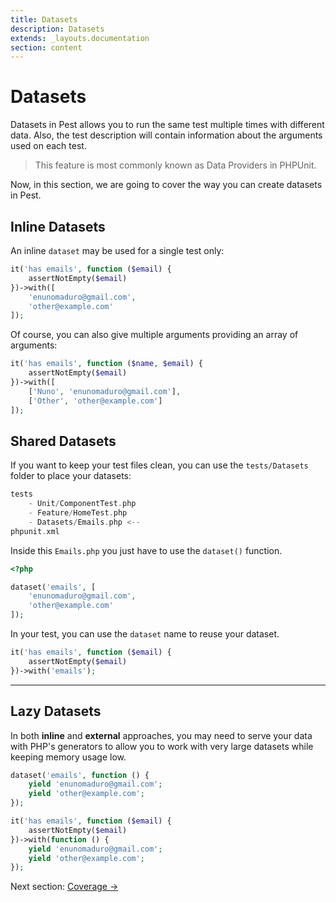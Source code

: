 ```yaml
---
title: Datasets
description: Datasets
extends: _layouts.documentation
section: content
---
```


# Datasets

Datasets in Pest allows you to run the same test multiple times with
different data. Also, the test description will contain information
about the arguments used on each test.

> This feature is most commonly known as Data Providers in PHPUnit.

Now, in this section, we are going to cover the way you can create
datasets in Pest.

## Inline Datasets

An inline `dataset` may be used for a single test only:
```php
it('has emails', function ($email) {
    assertNotEmpty($email)
})->with([
    'enunomaduro@gmail.com',
    'other@example.com'
]);
```

Of course, you can also give multiple
arguments providing an array of arguments:
```php
it('has emails', function ($name, $email) {
    assertNotEmpty($email)
})->with([
    ['Nuno', 'enunomaduro@gmail.com'],
    ['Other', 'other@example.com']
]);
```

## Shared Datasets

If you want to keep your test files clean, you can use
the `tests/Datasets` folder to place your datasets:
```php
tests
    - Unit/ComponentTest.php
    - Feature/HomeTest.php
    - Datasets/Emails.php <--
phpunit.xml
```

Inside this `Emails.php` you just have to use the `dataset()` function.
```php
<?php

dataset('emails', [
    'enunomaduro@gmail.com',
    'other@example.com'
]);
```

In your test, you can use the `dataset` name to reuse your dataset.
```php
it('has emails', function ($email) {
    assertNotEmpty($email)
})->with('emails');
```

---

## Lazy Datasets

In both **inline** and **external** approaches, you may need to serve your
data with PHP's generators to allow you to work with very large datasets
while keeping memory usage low.

```php
dataset('emails', function () {
    yield 'enunomaduro@gmail.com';
    yield 'other@example.com';
});

it('has emails', function ($email) {
    assertNotEmpty($email)
})->with(function () {
    yield 'enunomaduro@gmail.com';
    yield 'other@example.com';
});
```

Next section: [Coverage →](/docs/coverage)
